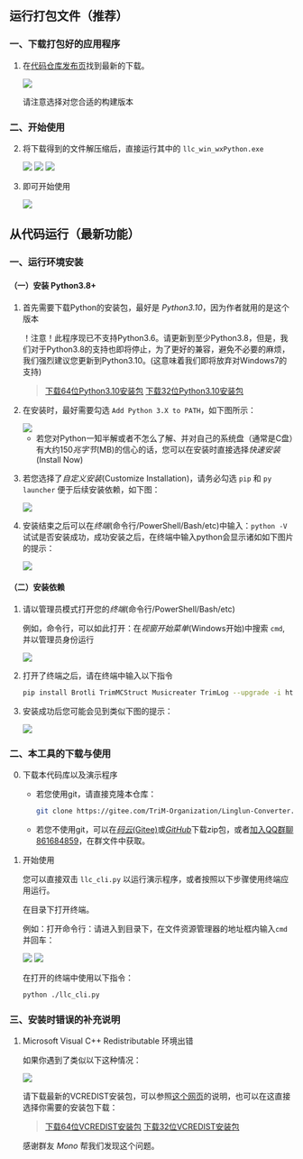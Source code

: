 ## 运行打包文件（推荐）

### 一、下载打包好的应用程序

1.	在[代码仓库发布页](https://gitee.com/TriM-Organization/Linglun-Converter/releases)找到最新的下载。

	<img src=https://foruda.gitee.com/images/1699105959996885442/be19644e_9911226.png>

	请注意选择对您合适的构建版本

### 二、开始使用

2.	将下载得到的文件解压缩后，直接运行其中的 `llc_win_wxPython.exe`

	<img src=https://foruda.gitee.com/images/1699106497816902973/48dc0942_9911226.png>
	<img src=https://foruda.gitee.com/images/1699106542397488143/5638cd3e_9911226.png>
	<img src=https://foruda.gitee.com/images/1699106557013748881/70f90fac_9911226.png>

3. 即可开始使用

	<img src=https://foruda.gitee.com/images/1699106948861444130/30c156bc_9911226.png>


## 从代码运行（最新功能）

### 一、运行环境安装

#### （一）安装 Python3.8+

1.	首先需要下载Python的安装包，最好是 *Python3.10*，因为作者就用的是这个版本

    ！注意！此程序现已不支持Python3.6。请更新到至少Python3.8，但是，我们对于Python3.8的支持也即将停止，为了更好的兼容，避免不必要的麻烦，我们强烈建议您更新到Python3.10。(这意味着我们即将放弃对Windows7的支持)

	> [下载64位Python3.10安装包](https://www.python.org/ftp/python/3.10.11/python-3.10.11-amd64.exe)
	> [下载32位Python3.10安装包](https://www.python.org/ftp/python/3.10.11/python-3.10.11.exe)

2.	在安装时，最好需要勾选 `Add Python 3.X to PATH`，如下图所示：

	<img src=https://foruda.gitee.com/images/1662736520757331846/e38efb81_9911226.png>

	-   若您对Python一知半解或者不怎么了解、并对自己的系统盘（通常是C盘）有大约150*兆字节*(MB)的信心的话，您可以在安装时直接选择*快速安装*(Install Now)

3.	若您选择了*自定义安装*(Customize Installation)，请务必勾选 `pip` 和 `py launcher` 便于后续安装依赖，如下图：

	<img src=https://foruda.gitee.com/images/1662736621235871190/2ac3d98f_9911226.png>

4.	安装结束之后可以在*终端*(命令行/PowerShell/Bash/etc)中输入：`python -V` 试试是否安装成功，成功安装之后，在终端中输入python会显示诸如如下图片的提示：

	<img src=https://foruda.gitee.com/images/1699107336707287940/1837e2f6_9911226.png>


#### （二）安装依赖

1.	请以管理员模式打开您的*终端*(命令行/PowerShell/Bash/etc)

	例如，命令行，可以如此打开：在*视窗开始菜单*(Windows开始)中搜索 `cmd`, 并以管理员身份运行

	<img src="https://foruda.gitee.com/images/1662736878650993886/62487dd8_9911226.png">
	
2.	打开了终端之后，请在终端中输入以下指令

	```bash
	pip install Brotli TrimMCStruct Musicreater TrimLog --upgrade -i https://mirrors.aliyun.com/pypi/simple/
	```

3.	安装成功后您可能会见到类似下图的提示：

	<img src="https://foruda.gitee.com/images/1662737676719454287/f61a70f7_9911226.png">

### 二、本工具的下载与使用

0. 下载本代码库以及演示程序

	-	若您使用git，请直接克隆本仓库：

		```bash
		git clone https://gitee.com/TriM-Organization/Linglun-Converter.git
		```

	-	若您不使用git，可以在[*码云*(Gitee)](https://gitee.com/TriM-Organization/Linglun-Converter.git)或[*GitHub*](https://github.com/TriM-Organization/Linglun-Converter.git)下载zip包，或者[加入QQ群聊861684859](https://jq.qq.com/?_wv=1027&k=hpeRxrYr)，在群文件中获取。


1. 开始使用

	您可以直接双击 `llc_cli.py` 以运行演示程序，或者按照以下步骤使用终端应用运行。

	在目录下打开终端。
	
	例如：打开命令行：请进入到目录下，在文件资源管理器的地址框内输入`cmd`并回车：

	<img src=https://foruda.gitee.com/images/1659974437388532868/输入.png>
	<img src=https://foruda.gitee.com/images/1659974754378201859/输入c.png>

	在打开的终端中使用以下指令：

	```bash
	python ./llc_cli.py	
	```

### 三、安装时错误的补充说明

1. Microsoft Visual C++ Redistributable 环境出错

	如果你遇到了类似以下这种情况：

	<img src=https://foruda.gitee.com/images/1659972789779764953/bug.jpeg>
	
	请下载最新的VCREDIST安装包，可以参照[这个网页](https://docs.microsoft.com/zh-CN/cpp/windows/latest-supported-vc-redist)的说明，也可以在这直接选择你需要的安装包下载：
	> [下载64位VCREDIST安装包](https://aka.ms/vs/17/release/vc_redist.x64.exe)
	> [下载32位VCREDIST安装包](https://aka.ms/vs/17/release/vc_redist.x86.exe)

	感谢群友 *Mono* 帮我们发现这个问题。